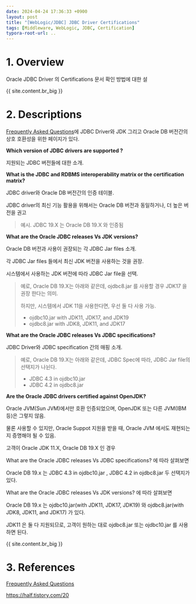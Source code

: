 ```yaml
---
date: 2024-04-24 17:36:33 +0900
layout: post
title: "[WebLogic/JDBC] JDBC Driver Certifications"
tags: [Middleware, WebLogic, JDBC, Certification]
typora-root-url: ..
---
```


# 1. Overview
Oracle JDBC Driver 의 Certifications 문서 확인 방법에 대한 설

{{ site.content.br_big }}

# 2. Descriptions
[Frequently Asked Questions](https://www.oracle.com/database/technologies/faq-jdbc.html)에 JDBC Driver와 JDK 그리고 Oracle DB 버전간의 상호 호환성을 위한 페이지가 있다.



**Which version of JDBC drivers are supported ?**

지원되는 JDBC 버전들에 대한 소개.



**What is the JDBC and RDBMS interoperability matrix or the certification matrix?**

JDBC driver와 Oracle DB 버전간의 인증 테이블.

JDBC driver의 최신 기능 활용을 위해서는 Oracle DB 버전과 동일하거나, 더 높은 버전을 권고

> 예시. JDBC 19.X 는 Oracle DB 19.X 와 인증됨



**What are the Oracle JDBC releases Vs JDK versions?**

Oracle DB 버전과 사용이 권장되는 각 JDBC Jar files 소개.

각 JDBC Jar files 들에서 최신 JDK 버전을 사용하는 것을 권장.

시스템에서 사용하는 JDK 버전에 따라 JDBC Jar file을 선택.



> 예로, Oracle DB 19.X는 아래와 같은데, ojdbc8.jar 를 사용할 경우 JDK17 을 권장 한다는 의미.
>
> 하지만, 시스템에서 JDK 11을 사용한다면, 우선 둘 다 사용 가능.
>
> * ojdbc10.jar with JDK11, JDK17, and JDK19
> * ojdbc8.jar with JDK8, JDK11, and JDK17



**What are the Oracle JDBC releases Vs JDBC specifications?**

JDBC Driver와 JDBC specification 간의 매핑 소개.



> 예로, Oracle DB 19.X는 아래와 같은데, JDBC Spec에 따라, JDBC Jar file의 선택지가 나뉜다.
>
> * JDBC 4.3 in ojdbc10.jar
> * JDBC 4.2 in ojdbc8.jar



**Are the Oracle JDBC drivers certified against OpenJDK?**

Oracle JVM(Sun JVM)에서만 호환 인증되었으며, OpenJDK 또는 다른 JVM(IBM 등)은 그렇지 않음.

물론 사용할 수 있지만, Oracle Suppot 지원을 받을 때, Oracle JVM 에서도 재현되는지 증명해야 될 수 있음.



고객이 Oracle JDK 11.X, Oracle DB 19.X 인 경우

What are the Oracle JDBC releases Vs JDBC specifications? 에 따라 살펴보면

Oracle DB 19.x 는 JDBC 4.3 in ojdbc10.jar , JDBC 4.2 in ojdbc8.jar 두 선택지가 있다.



What are the Oracle JDBC releases Vs JDK versions? 에 따라 살펴보면

Oracle DB 19.x 는 ojdbc10.jar(with JDK11, JDK17, JDK19) 와 ojdbc8.jar(with JDK8, JDK11, and JDK17) 가 있다.

JDK11 은 둘 다 지원되므로, 고객이 원하는 대로 ojdbc8.jar 또는 ojdbc10.jar 를 사용하면 된다.



{{ site.content.br_big }}

# 3. References

[Frequently Asked Questions](https://www.oracle.com/database/technologies/faq-jdbc.html)

https://half.tistory.com/20
